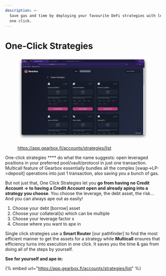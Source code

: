 ```yaml
---
description: >-
  Save gas and time by deploying your favourite DeFi strategies with leverage in
  one click.
---
```


# One-Click Strategies

<figure><img src="../../.gitbook/assets/Screenshot 2022-10-27 at 22.18.55.png" alt=""><figcaption><p><a href="https://app.gearbox.fi/accounts/strategies/list">https://app.gearbox.fi/accounts/strategies/list</a></p></figcaption></figure>

One-click strategies **** do what the name suggests: open leveraged positions in your preferred pool/vault/protocol in just one transaction. Multicall feature of Gearbox essentially bundles all the complex \[swap->LP->deposit] operations into just 1 transaction, also saving you a bunch of gas.

But not just that, One Click Strategies let you **go from having no Credit Account -> to having a Credit Account open and already aping into a strategy you choose**. You choose the leverage, the debt asset, the risk… And you can always ape out as easily!

1. Choose your debt \[borrow] asset
2. Choose your collateral(s) which can be multiple
3. Choose your leverage factor x
4. Choose where you want to ape in

Single click strategies use a **Smart Router** \[our pathfinder] to find the most efficient manner to get the assets for a strategy while **Multicall** ensures that efficiency turns into execution in one click. It saves you the time & gas from doing all of the steps by yourself.

**See for yourself and ape in:**

{% embed url="https://app.gearbox.fi/accounts/strategies/list" %}

